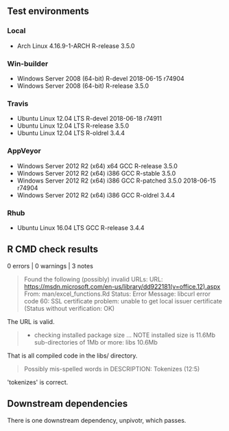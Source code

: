 ## Test environments

### Local
* Arch Linux 4.16.9-1-ARCH               R-release 3.5.0

### Win-builder
* Windows Server 2008 (64-bit)           R-devel   2018-06-15 r74904
* Windows Server 2008 (64-bit)           R-release 3.5.0

### Travis
* Ubuntu Linux 12.04 LTS                 R-devel   2018-06-18 r74911
* Ubuntu Linux 12.04 LTS                 R-release 3.5.0
* Ubuntu Linux 12.04 LTS                 R-oldrel  3.4.4

### AppVeyor
* Windows Server 2012 R2 (x64) x64 GCC   R-release 3.5.0
* Windows Server 2012 R2 (x64) i386 GCC  R-stable  3.5.0
* Windows Server 2012 R2 (x64) i386 GCC  R-patched 3.5.0 2018-06-15 r74904
* Windows Server 2012 R2 (x64) i386 GCC  R-oldrel  3.4.4

### Rhub
* Ubuntu Linux 16.04 LTS GCC             R-release 3.4.4

## R CMD check results
0 errors | 0 warnings | 3 notes

> Found the following (possibly) invalid URLs:
>   URL: https://msdn.microsoft.com/en-us/library/dd922181(v=office.12).aspx
>     From: man/excel_functions.Rd
>     Status: Error
>     Message: libcurl error code 60:
>     	SSL certificate problem: unable to get local issuer certificate
>     	(Status without verification: OK)

The URL is valid.

> * checking installed package size ... NOTE
>   installed size is 11.6Mb
>   sub-directories of 1Mb or more:
>     libs  10.6Mb

That is all compiled code in the libs/ directory.

> Possibly mis-spelled words in DESCRIPTION:
>   Tokenizes (12:5)

'tokenizes' is correct.

## Downstream dependencies

There is one downstream dependency, unpivotr, which passes.
